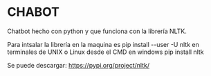 # CHABOT
Chatbot hecho con python y que funciona con la librería NLTK.

Para intsalar la librería en la maquina es pip install --user -U nltk en terminales de UNIX o Linux
desde el CMD en windows pip install nltk

Se puede descargar: 
https://pypi.org/project/nltk/ 
